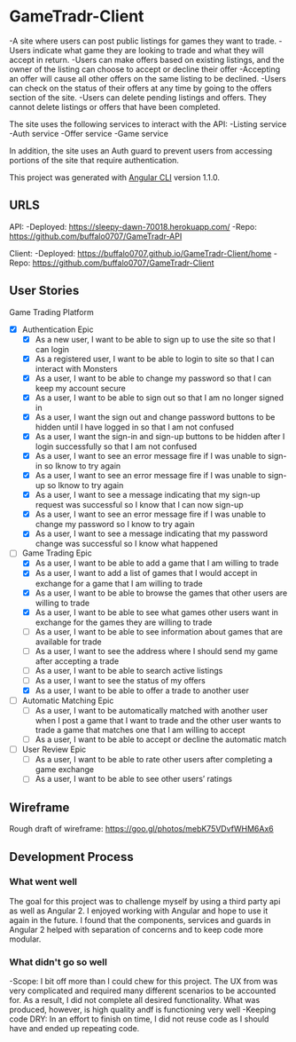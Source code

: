 # GameTradr-Client

-A site where users can post public listings for games they want to trade.
-Users indicate what game they are looking to trade and what they will accept in
return.
-Users can make offers based on existing listings, and the owner of the listing
can choose to accept or decline their offer
  -Accepting an offer will cause all other offers on the same listing to be declined.
-Users can check on the status of their offers at any time by going to the offers
section of the site.
-Users can delete pending listings and offers. They cannot delete listings or
offers that have been completed.

The site uses the following services to interact with the API:
-Listing service
-Auth service
-Offer service
-Game service

In addition, the site uses an Auth guard to prevent users from accessing portions
of the site that require authentication.

This project was generated with [Angular CLI](https://github.com/angular/angular-cli) version 1.1.0.

## URLS
API:
-Deployed: https://sleepy-dawn-70018.herokuapp.com/
-Repo: https://github.com/buffalo0707/GameTradr-API

Client:
-Deployed: https://buffalo0707.github.io/GameTradr-Client/home
-Repo: https://github.com/buffalo0707/GameTradr-Client

## User Stories

Game Trading Platform


* [x] Authentication Epic
    * [x] As a new user, I want to be able to sign up to use the site so that I can login
    * [x] As a registered user, I want to be able to login to site so that I can interact with Monsters
    * [x] As a user, I want to be able to change my password so that I can keep my account secure
    * [x] As a user, I want to be able to sign out so that I am no longer signed in
    * [x] As a user, I want the sign out and change password buttons to be hidden until I have logged in so that I am not confused
    * [x] As a user, I want the sign-in and sign-up buttons to be hidden after I login successfully so that I am not confused
    * [x] As a user, I want to see an error message fire if I was unable to sign-in so Iknow to try again
    * [x] As a user, I want to see an error message fire if I was unable to sign-up so Iknow to try again
    * [x] As a user, I want to see a message indicating that my sign-up request was successful so I know that I can now sign-up
    * [x] As a user, I want to see an error message fire if I was unable to change my password so I know to try again
    * [x] As a user, I want to see a message indicating that my password change was successful so I know what happened
* [ ] Game Trading Epic
    * [x] As a user, I want to be able to add a game that I am willing to trade
    * [x] As a user, I want to add a list of games that I would accept in exchange for a game that I am willing to trade
    * [x] As a user, I want to be able to browse the games that other users are willing to trade
    * [x] As a user, I want to be able to see what games other users want in exchange for the games they are willing to trade
    * [ ] As a user, I want to be able to see information about games that are available for trade
    * [ ] As a user, I want to see the address where I should send my game after accepting a trade
    * [ ] As a user, I want to be able to search active listings
    * [ ] As a user, I want to see the status of my offers
    * [x] As a user, I want to be able to offer a trade to another user
* [ ] Automatic Matching Epic
    * [ ] As a user, I want to be automatically matched with another user when I post a game that I want to trade and the other user wants to trade a game that matches one that I am willing to accept
    * [ ] As a user, I want to be able to accept or decline the automatic match
* [ ] User Review Epic
    * [ ] As a user, I want to be able to rate other users after completing a game exchange
    * [ ] As a user, I want to be able to see other users’ ratings

## Wireframe

Rough draft of wireframe:
https://goo.gl/photos/mebK75VDvfWHM6Ax6

## Development Process

### What went well
The goal for this project was to challenge myself by using a third party api
as well as Angular 2. I enjoyed working with Angular and hope to use it again in
the future. I found that the components, services and guards in Angular 2 helped
with separation of concerns and to keep code more modular.

### What didn't go so well
-Scope: I bit off more than I could chew for this project. The UX from was very
complicated and required many different scenarios to be accounted for. As a result,
I did not complete all desired functionality. What was produced, however, is high
quality andf is functioning very well
-Keeping code DRY: In an effort to finish on time, I did not reuse code as I should
have and ended up repeating code.
